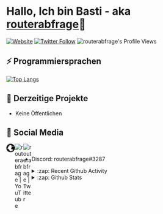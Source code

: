 # Hallo, Ich bin Basti - aka [routerabfrage][Website]👋
[![Website](https://img.shields.io/website?label=routerabfrage.net&style=for-the-badge&url=https%3A%2F%2Frouterabfrage.net)](https://routerabfrage.net)
[![Twitter Follow](https://img.shields.io/twitter/follow/routerabfrage?color=1DA1F2&logo=twitter&style=for-the-badge)](https://twitter.com/intent/follow?original_referer=https%3A%2F%2Fgithub.com%2Frouterabfrage&screen_name=routerabfrage)
![routerabfrage's Profile Views](https://komarev.com/ghpvc/?username=routerabfrage&style=flat-square)

## ⚡ Programmiersprachen
[![Top Langs](https://github-readme-stats.vercel.app/api/top-langs/?username=routerabfrage&theme=dark)](https://github.com/anuraghazra/github-readme-stats)

## 📑 Derzeitige Projekte
- Keine Öffentlichen

## 🤖 Social Media
[<img align="left" alt="routerabfrage.net" width="22px" src="https://raw.githubusercontent.com/iconic/open-iconic/master/svg/globe.svg" />][Website]
[<img align="left" alt="routerabfrage | YouTube" width="22px" src="https://cdn.jsdelivr.net/npm/simple-icons@v3/icons/youtube.svg" />][YouTube]
[<img align="left" alt="routerabfrage | Twitter" width="22px" src="https://cdn.jsdelivr.net/npm/simple-icons@v3/icons/twitter.svg" />][Twitter]
<br />
- Discord: routerabfrage#3287

<details>
  <summary>:zap: Recent Github Activity</summary>
<!--START_SECTION:activity-->
1. ❗️ Closed issue [#8](https://github.com//TcNobo/TcNo-Acc-Switcher/issues/8) in [TcNobo/TcNo-Acc-Switcher](https://github.com//TcNobo/TcNo-Acc-Switcher)
2. ❗️ Opened issue [#8](https://github.com//TcNobo/TcNo-Acc-Switcher/issues/8) in [TcNobo/TcNo-Acc-Switcher](https://github.com//TcNobo/TcNo-Acc-Switcher)
<!--END_SECTION:activity-->
</details>

<details>
  <summary>:zap: Github Stats</summary>

  <img align="left" alt="routerabfrage's GitHub Stats" src="https://github-readme-stats.routerabfrage.vercel.app/api?username=routerabfrage&show_icons=true&theme=dark" />
</details>


[Website]: https://routerabfrage.net/
[Twitter]: https://twitter.com/routerabfrage
[YouTube]: https://www.youtube.com/channel/UC4VaxYHtASz2fAS2BDrBydg